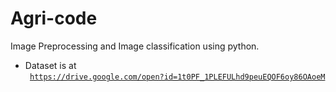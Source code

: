 # Agri-code
Image Preprocessing and Image classification using python.
- Dataset is at<br><code> https://drive.google.com/open?id=1t0PF_1PLEFULhd9peuEQOF6oy86OAoeM </code>
